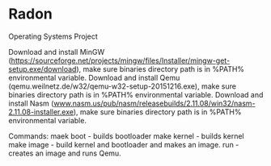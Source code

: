 # Radon
Operating Systems Project

Download and install MinGW (https://sourceforge.net/projects/mingw/files/Installer/mingw-get-setup.exe/download), make sure binaries directory path is in %PATH% environmental variable.
Download and install Qemu (qemu.weilnetz.de/w32/qemu-w32-setup-20151216.exe), make sure binaries directory path is in %PATH% environmental variable.
Download and install Nasm (www.nasm.us/pub/nasm/releasebuilds/2.11.08/win32/nasm-2.11.08-installer.exe), make sure binaries directory path is in %PATH% environmental variable.

Commands:
maek boot         - builds bootloader
make kernel       - builds kernel
make image        - build kernel and bootloader and makes an image.
run               - creates an image and runs Qemu.


